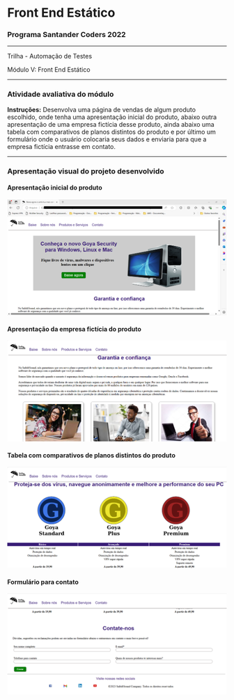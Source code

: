# Front End Estático

### Programa Santander Coders 2022
___
Trilha - Automação de Testes

Módulo V: Front End Estático
___
### Atividade avaliativa do módulo

**Instruções:** Desenvolva uma página de vendas de algum produto escolhido, onde tenha uma apresentação inicial do produto, abaixo outra apresentação de uma empresa fictícia desse produto, ainda abaixo uma tabela com comparativos de planos distintos do produto e por último um formulário onde o usuário colocaria seus dados e enviaria para que a empresa fictícia entrasse em contato.
___
### Apresentação visual do projeto desenvolvido

#### Apresentação inicial do produto
<div allign = "center">
<img src="/assets/imgs/imgs-readme/layout01.png" width = "700px" />
</div>

#### Apresentação da empresa fictícia do produto
<div allign = "center">
<img src="/assets/imgs/imgs-readme/layout02.png" width = "700px" />
</div>

#### Tabela com comparativos de planos distintos do produto
<div allign = "center">
<img src="/assets/imgs/imgs-readme/layout03.png" width = "700px" />
</div>

#### Formulário para contato
<div allign = "center">
<img src="/assets/imgs/imgs-readme/layout04.png" width = "700px" />
</div>